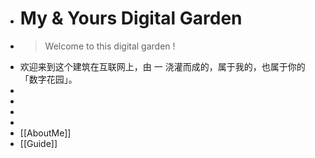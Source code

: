 - # My & Yours Digital Garden
- > Welcome to this digital garden !
- 欢迎来到这个建筑在互联网上，由 一  浇灌而成的，属于我的，也属于你的「数字花园」。
-
-
-
-
- [[AboutMe]]
- [[Guide]]